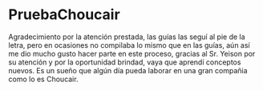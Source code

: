 # PruebaChoucair

Agradecimiento por la atención prestada, las guías las seguí al pie de la letra, pero en ocasiones no compilaba lo mismo que en las guías, aún así me dio mucho gusto hacer parte en este proceso, gracias al Sr. Yeison por su atención y por la oportunidad brindad, vaya que aprendí conceptos nuevos. Es un sueño que algún día pueda laborar en una gran compañia como lo es Choucair. 
